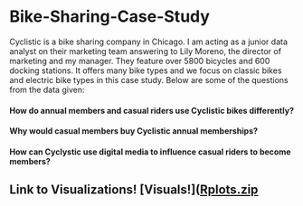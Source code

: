 # Bike-Sharing-Case-Study
 Cyclistic is a bike sharing company in Chicago. I am acting as a junior data analyst on their marketing team answering to Lily Moreno, the director of marketing and my manager. They feature over 5800 bicycles and 600 docking stations. It offers many bike types and we focus on classic bikes and electric bike types in this case study. Below are some of the questions from the data given:
#### How do annual members and casual riders use Cyclistic bikes differently?
#### Why would casual members buy Cyclistic annual memberships?
#### How can Cyclystic use digital media to influence casual riders to become members?

## Link to Visualizations! [Visuals!]([Rplots.zip](https://github.com/NihaalShameem/Bike-Sharing-Case-Study/files/11537783/Rplots.zip)

